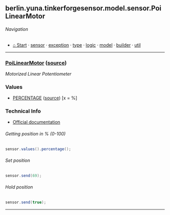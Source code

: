 ## berlin.yuna.tinkerforgesensor.model.sensor.PoiLinearMotor
###### Navigation
* [⌂ Start](https://github.com/YunaBraska/tinkerforge-sensor/blob/master/readmeDoc/README.md) · [sensor](https://github.com/YunaBraska/tinkerforge-sensor/blob/master/readmeDoc/berlin/yuna/tinkerforgesensor/model/sensor/README.md) · [exception](https://github.com/YunaBraska/tinkerforge-sensor/blob/master/readmeDoc/berlin/yuna/tinkerforgesensor/model/exception/README.md) · [type](https://github.com/YunaBraska/tinkerforge-sensor/blob/master/readmeDoc/berlin/yuna/tinkerforgesensor/model/type/README.md) · [logic](https://github.com/YunaBraska/tinkerforge-sensor/blob/master/readmeDoc/berlin/yuna/tinkerforgesensor/logic/README.md) · [model](https://github.com/YunaBraska/tinkerforge-sensor/blob/master/readmeDoc/berlin/yuna/tinkerforgesensor/model/README.md) · [builder](https://github.com/YunaBraska/tinkerforge-sensor/blob/master/readmeDoc/berlin/yuna/tinkerforgesensor/model/builder/README.md) · [util](https://github.com/YunaBraska/tinkerforge-sensor/blob/master/readmeDoc/berlin/yuna/tinkerforgesensor/util/README.md)

---
### [PoiLinearMotor](https://github.com/YunaBraska/tinkerforge-sensor/blob/master/readmeDoc/berlin/yuna/tinkerforgesensor/model/sensor/PoiLinearMotor.md) ([source](https://github.com/YunaBraska/tinkerforge-sensor/blob/master/src/main/java/berlin/yuna/tinkerforgesensor/model/sensor/PoiLinearMotor.java))

 *Motorized Linear Potentiometer*
 
### Values
 * [PERCENTAGE](https://github.com/YunaBraska/tinkerforge-sensor/blob/master/readmeDoc/berlin/yuna/tinkerforgesensor/model/type/ValueType.md) ([source](https://github.com/YunaBraska/tinkerforge-sensor/blob/master/src/main/java/berlin/yuna/tinkerforgesensor/model/type/ValueType.java))  [x = %] 
### Technical Info
 * [Official documentation](https://www.tinkerforge.com/de/doc/Hardware/Bricklets/Motorized_Linear_Poti.html) 
###### Getting position in % (0-100)
 
```java
sensor.values().percentage();
```
 
###### Set position
 
```java
sensor.send(69);
```
 
###### Hold position
 
```java
sensor.send(true);
```

--- 
